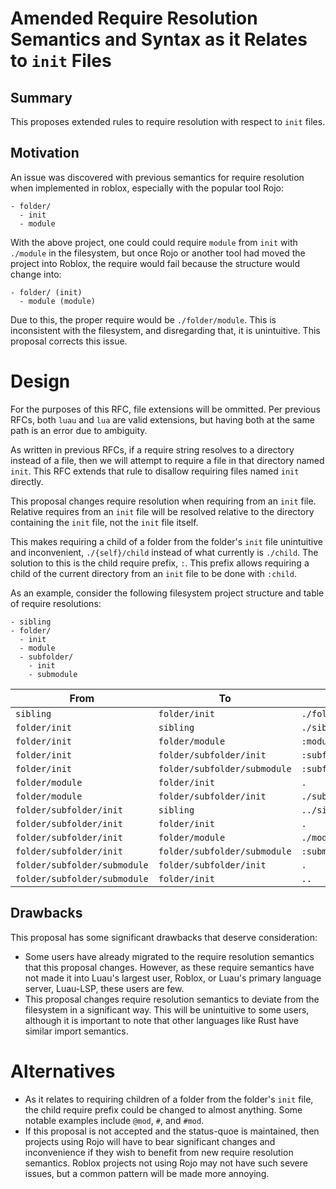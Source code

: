 # Amended Require Resolution Semantics and Syntax as it Relates to `init` Files

## Summary

This proposes extended rules to require resolution with respect to `init` files.

## Motivation

An issue was discovered with previous semantics for require resolution when implemented in roblox, especially with the popular tool Rojo:

```
- folder/
  - init
  - module
```

With the above project, one could could require `module` from `init` with `./module` in the filesystem, but once Rojo or another tool had moved the project into Roblox, the require would fail because the structure would change into:

```
- folder/ (init)
  - module (module)
```

Due to this, the proper require would be `./folder/module`. This is inconsistent with the filesystem, and disregarding that, it is unintuitive. This proposal corrects this issue.

# Design

For the purposes of this RFC, file extensions will be ommitted. Per previous RFCs, both `luau` and `lua` are valid extensions, but having both at the same path is an error due to ambiguity.

As written in previous RFCs, if a require string resolves to a directory instead of a file, then we will attempt to require a file in that directory named `init`. This RFC extends that rule to disallow requiring files named `init` directly.

This proposal changes require resolution when requiring from an `init` file. Relative requires from an `init` file will be resolved relative to the directory containing the `init` file, not the `init` file itself.

This makes requiring a child of a folder from the folder's `init` file unintuitive and inconvenient, `./{self}/child` instead of what currently is `./child`. The solution to this is the child require prefix, `:`. This prefix allows requiring a child of the current directory from an `init` file to be done with `:child`.

As an example, consider the following filesystem project structure and table of require resolutions:

```
- sibling
- folder/
  - init
  - module
  - subfolder/
    - init
	- submodule
```

| From                         | To                           | Path                   |
| ---------------------------- | ---------------------------- | ---------------------- |
| `sibling`                    | `folder/init`                | `./folder`             |
| `folder/init`                | `sibling`                    | `./sibling`            |
| `folder/init`                | `folder/module`              | `:module`              |
| `folder/init`                | `folder/subfolder/init`      | `:subfolder`           |
| `folder/init`                | `folder/subfolder/submodule` | `:subfolder/submodule` |
| `folder/module`              | `folder/init`                | `.`                    |
| `folder/module`              | `folder/subfolder/init`      | `./subfolder`          |
| `folder/subfolder/init`      | `sibling`                    | `../sibling`           |
| `folder/subfolder/init`      | `folder/init`                | `.`                    |
| `folder/subfolder/init`      | `folder/module`              | `./module`             |
| `folder/subfolder/init`      | `folder/subfolder/submodule` | `:submodule`           |
| `folder/subfolder/submodule` | `folder/subfolder/init`      | `.`                    |
| `folder/subfolder/submodule` | `folder/init`                | `..`                   |

## Drawbacks

This proposal has some significant drawbacks that deserve consideration:

- Some users have already migrated to the require resolution semantics that this proposal changes. However, as these require semantics have not made it into Luau's largest user, Roblox, or Luau's primary language server, Luau-LSP, these users are few.
- This proposal changes require resolution semantics to deviate from the filesystem in a significant way. This will be unintuitive to some users, although it is important to note that other languages like Rust have similar import semantics.

# Alternatives

- As it relates to requiring children of a folder from the folder's `init` file, the child require prefix could be changed to almost anything. Some notable examples include `@mod`, `#`, and `#mod`.
- If this proposal is not accepted and the status-quoe is maintained, then projects using Rojo will have to bear significant changes and inconvenience if they wish to benefit from new require resolution semantics. Roblox projects not using Rojo may not have such severe issues, but a common pattern will be made more annoying.
